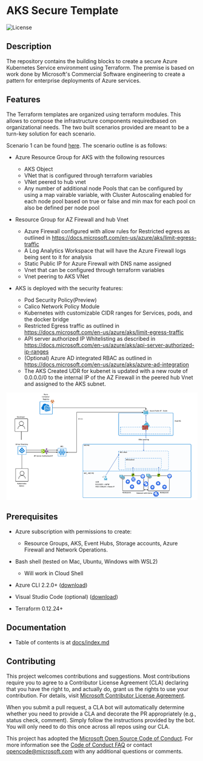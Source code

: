 # AKS Secure Template

![License](https://img.shields.io/badge/license-MIT-green.svg)

## Description

The repository contains the building blocks to create a secure Azure Kubernetes Service environment using Terraform. The premise is based on work done by Microsoft's Commercial Software engineering to create a pattern for enterprise deployments of Azure services. 

## Features

The Terraform templates are organized using terraform modules. This allows to compose the infrastructure components requiredbased on organizational needs. The two built scenarios provided are meant to be a turn-key solution for each scenario.

Scenario 1 can be found [here](./src/scenario1/main.tf). The scenario outline is as follows:

* Azure Resource Group for AKS with the following resources

  * AKS Object
  * VNet that is configured through terraform variables
  * VNet peered to hub vnet
  * Any number of additional node Pools that can be configured by using a map vairable variable, with Cluster Autoscaling enabled for each node pool based on true or false and min max for each pool cn also be defined per node pool

* Resource Group for AZ Firewall and hub Vnet

  * Azure Firewall configured with allow rules for Restricted egress as outlined in <https://docs.microsoft.com/en-us/azure/aks/limit-egress-traffic>
  * A Log Analytics Workspace that will have the Azure Firewall logs being sent to it for analysis
  * Static Public IP for Azure Firewall with DNS name assigned
  * Vnet that can be configured through terraform variables
  * Vnet peering to AKS VNet

* AKS is deployed with the security features:

  * Pod Security Policy(Preview)
  * Calico Network Policy Module
  * Kubernetes with customizable CIDR ranges for Services, pods, and the docker bridge
  * Restricted Egress traffic as outlined in <https://docs.microsoft.com/en-us/azure/aks/limit-egress-traffic>
  * API server authorized IP Whitelisting as described in <https://docs.microsoft.com/en-us/azure/aks/api-server-authorized-ip-ranges>
  * (Optional) Azure AD integrated RBAC as outlined in <https://docs.microsoft.com/en-us/azure/aks/azure-ad-integration>
  * The AKS Created UDR for kubenet is updated with a new route of 0.0.0.0/0 to the internal IP of the AZ Firewall in the peered hub Vnet and assigned to the AKS subnet.

![Architecture Overview](./kubenet_secure.png)

## Prerequisites

* Azure subscription with permissions to create:
  * Resource Groups, AKS, Event Hubs, Storage accounts, Azure Firewall and Network Operations.
* Bash shell (tested on Mac, Ubuntu, Windows with WSL2)
  * Will work in Cloud Shell

* Azure CLI 2.2.0+ ([download](https://docs.microsoft.com/en-us/cli/azure/install-azure-cli?view=azure-cli-latest))
* Visual Studio Code (optional) ([download](https://code.visualstudio.com/download))
* Terraform 0.12.24+

## Documentation

* Table of contents is at [docs/index.md](docs/index.md)

## Contributing

This project welcomes contributions and suggestions. Most contributions require you to agree to a
Contributor License Agreement (CLA) declaring that you have the right to, and actually do, grant us
the rights to use your contribution. For details, visit [Microsoft Contributor License Agreement](https://cla.opensource.microsoft.com).

When you submit a pull request, a CLA bot will automatically determine whether you need to provide
a CLA and decorate the PR appropriately (e.g., status check, comment). Simply follow the instructions
provided by the bot. You will only need to do this once across all repos using our CLA.

This project has adopted the [Microsoft Open Source Code of Conduct](https://opensource.microsoft.com/codeofconduct/).
For more information see the [Code of Conduct FAQ](https://opensource.microsoft.com/codeofconduct/faq/) or
contact [opencode@microsoft.com](mailto:opencode@microsoft.com) with any additional questions or comments.
